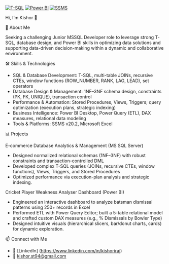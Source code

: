 <!-- Skill Badges -->
[![T-SQL](https://img.shields.io/badge/T--SQL-Expert-blue)](https://docs.microsoft.com/sql/)
[![Power BI](https://img.shields.io/badge/Power%20BI-Intermediate-yellow)](https://powerbi.microsoft.com/)
[![SSMS](https://img.shields.io/badge/SSMS-v20.2-lightgrey)](https://docs.microsoft.com/sql/ssms/)

Hi, I’m Kishor 👋

🚀 About Me

Seeking a challenging Junior MSSQL Developer role to leverage strong T-SQL, database design, and Power BI skills in optimizing data solutions and supporting data-driven decision-making within a dynamic and collaborative environment.

🛠️ Skills & Technologies

- SQL & Database Development: T-SQL, multi-table JOINs, recursive CTEs, window functions (ROW_NUMBER, RANK, LAG, LEAD), set operators  
- Database Design & Management: 1NF–3NF schema design, constraints (PK, FK, UNIQUE), transaction control  
- Performance & Automation: Stored Procedures, Views, Triggers; query optimization (execution plans, strategic indexing)  
- Business Intelligence: Power BI Desktop, Power Query (ETL), DAX measures, relational data modeling  
- Tools & Platforms: SSMS v20.2, Microsoft Excel

📊 Projects

E-commerce Database Analytics & Management (MS SQL Server)
- Designed normalized relational schemas (1NF–3NF) with robust constraints and transaction-controlled DML  
- Developed complex T-SQL queries (JOINs, recursive CTEs, window functions), Views, Triggers, and Stored Procedures  
- Optimized performance via execution-plan analysis and strategic indexing.

Cricket Player Weakness Analyser Dashboard (Power BI)
- Engineered an interactive dashboard to analyze batsman dismissal patterns using 250+ records in Excel  
- Performed ETL with Power Query Editor; built a 5-table relational model and crafted custom DAX measures (e.g., % Dismissals by Bowler Type)  
- Designed intuitive visuals (hierarchical slicers, bar/donut charts, cards) for dynamic exploration.

📫 Connect with Me
- 🔗 [LinkedIn] (https://www.linkedin.com/in/kishoriraj)  
- 📧 kishor.st94@gmail.com

